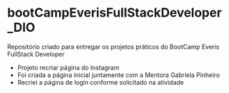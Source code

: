 # bootCampEverisFullStackDeveloper_DIO

Repositório criado para entregar os projetos práticos do BootCamp Everis FullStack Developer

- Projeto recriar página do Instagram
 - Foi criada a página inicial juntamente com a Mentora Gabriela Pinheiro
 - Recriei a página de login conforme solicitado na atividade
